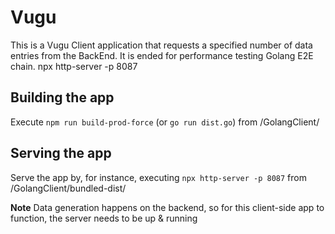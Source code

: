 #  Vugu

This is a Vugu Client application that requests a specified number of data entries from the BackEnd.
It is ended for performance testing Golang E2E chain.
npx http-server -p 8087

## Building the app

Execute  `npm run build-prod-force` (or `go run dist.go`) from <projectRootDir>/GolangClient/


## Serving the app

Serve the app by, for instance, executing `npx http-server -p 8087` from <projectRootDir>/GolangClient/bundled-dist/

**Note** Data generation happens on the backend, so for this client-side app to function, the server needs to be up & running